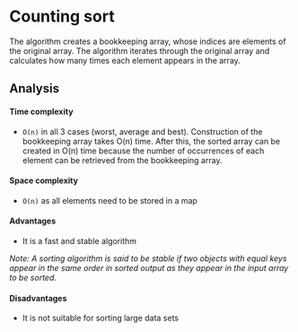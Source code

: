 # Counting sort
The algorithm creates a bookkeeping array, whose indices are elements of the
original array. The algorithm iterates through the original array and calculates
how many times each element appears in the array.

## Analysis
#### Time complexity
- `O(n)` in all 3 cases (worst, average and best). Construction of the bookkeeping array takes O(n) time. After this, the sorted
array can be created in O(n) time because the number of occurrences of each
element can be retrieved from the bookkeeping array.

#### Space complexity 
- `O(n)` as all elements need to be stored in a map

#### Advantages
- It is a fast and stable algorithm 

_Note: A sorting algorithm is said to be stable if two objects with equal keys appear in the same order in sorted output as they appear in the input array to be sorted._

#### Disadvantages 
- It is not suitable for sorting large data sets
